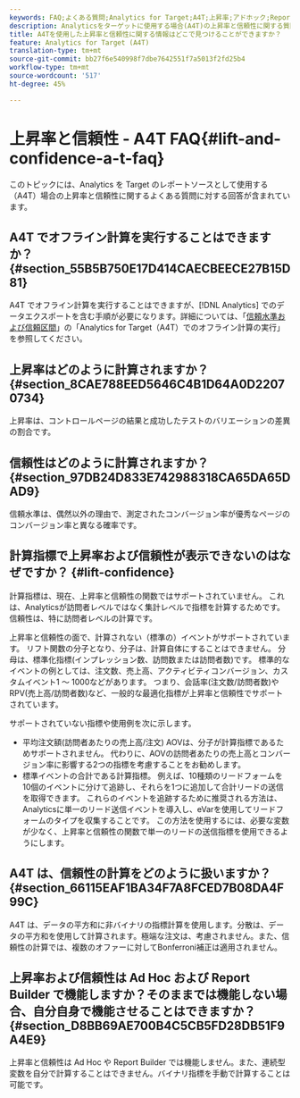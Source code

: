 ```yaml
---
keywords: FAQ;よくある質問;Analytics for Target;A4T;上昇率;アドホック;Report Builder;信頼性
description: Analyticsをターゲットに使用する場合(A4T)の上昇率と信頼性に関する質問への回答を検索します。 A4Tでは、ターゲットアクティビティにAnalyticsレポートを使用できます。
title: A4Tを使用した上昇率と信頼性に関する情報はどこで見つけることができますか？
feature: Analytics for Target (A4T)
translation-type: tm+mt
source-git-commit: bb27f6e540998f7dbe7642551f7a5013f2fd25b4
workflow-type: tm+mt
source-wordcount: '517'
ht-degree: 45%

---
```



# 上昇率と信頼性 - A4T FAQ{#lift-and-confidence-a-t-faq}

このトピックには、Analytics を Target のレポートソースとして使用する（A4T）場合の上昇率と信頼性に関するよくある質問に対する回答が含まれています。

## A4T でオフライン計算を実行することはできますか？{#section_55B5B750E17D414CAECBEECE27B15D81}

A4T でオフライン計算を実行することはできますが、[!DNL Analytics] でのデータエクスポートを含む手順が必要になります。詳細については、「[信頼水準および信頼区間](/help/c-reports/conversion-rate.md#concept_0D0002A1EBDF420E9C50E2A46F36629B)」の「Analytics for Target（A4T）でのオフライン計算の実行」を参照してください。

## 上昇率はどのように計算されますか？{#section_8CAE788EED5646C4B1D64A0D22070734}

上昇率は、コントロールページの結果と成功したテストのバリエーションの差異の割合です。

## 信頼性はどのように計算されますか？ {#section_97DB24D833E742988318CA65DA65DAD9}

信頼水準は、偶然以外の理由で、測定されたコンバージョン率が優秀なページのコンバージョン率と異なる確率です。

## 計算指標で上昇率および信頼性が表示できないのはなぜですか？  {#lift-confidence}

計算指標は、現在、上昇率と信頼性の関数ではサポートされていません。 これは、Analyticsが訪問者レベルではなく集計レベルで指標を計算するためです。 信頼性は、特に訪問者レベルの計算です。

上昇率と信頼性の面で、計算されない（標準の）イベントがサポートされています。 リフト関数の分子となり、分子は、計算自体にすることはできません。 分母は、標準化指標(インプレッション数、訪問数または訪問者数)です。 標準的なイベントの例としては、注文数、売上高、アクティビティコンバージョン、カスタムイベント1 ～ 1000などがあります。 つまり、会話率(注文数/訪問者数)やRPV(売上高/訪問者数)など、一般的な最適化指標が上昇率と信頼性でサポートされています。

サポートされていない指標や使用例を次に示します。

* 平均注文額(訪問者あたりの売上高/注文) AOVは、分子が計算指標であるためサポートされません。 代わりに、AOVの訪問者あたりの売上高とコンバージョン率に影響する2つの指標を考慮することをお勧めします。
* 標準イベントの合計である計算指標。 例えば、10種類のリードフォームを10個のイベントに分けて追跡し、それらを1つに追加して合計リードの送信を取得できます。 これらのイベントを追跡するために推奨される方法は、Analyticsに単一のリード送信イベントを導入し、eVarを使用してリードフォームのタイプを収集することです。 この方法を使用するには、必要な変数が少なく、上昇率と信頼性の関数で単一のリードの送信指標を使用できるようにします。

## A4T は、信頼性の計算をどのように扱いますか？{#section_66115EAF1BA34F7A8FCED7B08DA4F99C}

A4T は、データの平方和に非バイナリの指標計算を使用します。分散は、データの平方和を使用して計算されます。極端な注文は、考慮されません。また、信頼性の計算では、複数のオファーに対してBonferroni補正は適用されません。

## 上昇率および信頼性は Ad Hoc および Report Builder で機能しますか？そのままでは機能しない場合、自分自身で機能させることはできますか？{#section_D8BB69AE700B4C5CB5FD28DB51F9A4E9}

上昇率と信頼性は Ad Hoc や Report Builder では機能しません。また、連続型変数を自分で計算することはできません。バイナリ指標を手動で計算することは可能です。
